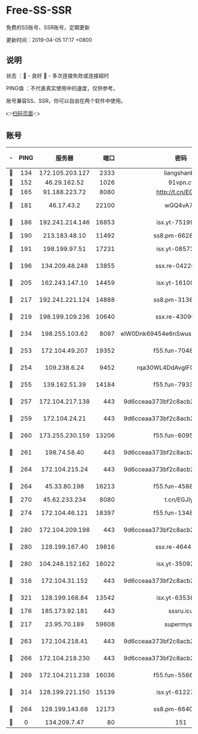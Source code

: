 # Free-SS-SSR

免费的SS账号、SSR账号，定期更新

更新时间：2019-04-05 17:17 +0800

## 说明

状态     ：🙂 - 良好 🙁 - 多次连接失败或连接超时

PING值   ：不代表真实使用中的速度，仅供参考。

账号兼容SS、SSR，你可以自由在两个软件中使用。

👉[扫码页面](https://liesauer.github.io/Free-SS-SSR/)👈

## 账号

|-|PING|服务器|端口|密码|加密方式|区域|
|:----:|:----:|:-----:|-----:|:----:|:----:|:----:|
|🙂|134|172.105.203.127|2333|liangshanbo|chacha20|JP|
|🙂|152|46.29.162.52|1026|91vpn.cf|rc4-md5|RU|
|🙂|165|91.188.223.72|8080|http://t.cn/EGJIyrl|rc4-md5|RU|
|🙂|181|46.17.43.2|22100|wGQ4vA7D|aes-256-gcm|RU|
|🙂|186|192.241.214.146|16853|isx.yt-75199880|aes-256-cfb|US|
|🙂|190|213.183.48.10|11492|ss8.pm-66285034|rc4-md5|RU|
|🙂|191|198.199.97.51|17231|isx.yt-08573999|aes-256-cfb|US|
|🙂|196|134.209.48.248|13855|ssx.re-04220668|aes-256-cfb|US|
|🙂|205|162.243.147.10|14459|isx.yt-16100711|aes-256-cfb|US|
|🙂|217|192.241.221.124|14888|ss8.pm-31382294|aes-256-cfb|US|
|🙂|219|198.199.109.236|10640|ssx.re-43096758|aes-256-cfb|US|
|🙂|234|198.255.103.62|8097|eIW0Dnk69454e6nSwuspv9DmS201tQ0D|aes-256-cfb|US|
|🙂|253|172.104.49.207|19352|f55.fun-70481610|aes-256-cfb|SG|
|🙂|254|109.238.6.24|9452|rqa30WL4DdAvgIFG6Fs3znzTa|aes-256-cfb|FR|
|🙂|255|139.162.51.39|14184|f55.fun-79338147|aes-256-cfb|SG|
|🙂|257|172.104.217.138|443|9d6cceaa373bf2c8acb22e60b6a58be6|aes-256-cfb|US|
|🙂|259|172.104.24.21|443|9d6cceaa373bf2c8acb22e60b6a58be6|aes-256-cfb|US|
|🙂|260|173.255.230.159|13206|f55.fun-60953753|aes-256-cfb|US|
|🙂|261|198.74.58.40|443|9d6cceaa373bf2c8acb22e60b6a58be6|aes-256-cfb|US|
|🙂|264|172.104.215.24|443|9d6cceaa373bf2c8acb22e60b6a58be6|aes-256-cfb|US|
|🙂|264|45.33.80.198|16213|f55.fun-45880587|aes-256-cfb|US|
|🙂|270|45.62.233.234|8080|t.cn/EGJIyrl|rc4-md5|CA|
|🙂|274|172.104.46.121|18397|f55.fun-13486304|aes-256-cfb|SG|
|🙂|280|172.104.209.198|443|9d6cceaa373bf2c8acb22e60b6a58be6|aes-256-cfb|US|
|🙂|280|128.199.167.40|19816|ssx.re-46441755|aes-256-cfb|SG|
|🙂|280|104.248.152.162|18022|isx.yt-35092114|aes-256-cfb|SG|
|🙂|316|172.104.31.152|443|9d6cceaa373bf2c8acb22e60b6a58be6|aes-256-cfb|US|
|🙂|321|128.199.168.84|13542|isx.yt-63538228|aes-256-cfb|SG|
|🙂|176|185.173.92.181|443|sssru.icu|rc4-md5|RU|
|🙂|217|23.95.70.189|59608|supermyssr|chacha20-ietf|US|
|🙂|263|172.104.218.41|443|9d6cceaa373bf2c8acb22e60b6a58be6|aes-256-cfb|US|
|🙂|266|172.104.218.230|443|9d6cceaa373bf2c8acb22e60b6a58be6|aes-256-cfb|US|
|🙂|269|172.104.211.238|16036|f55.fun-55663188|aes-256-cfb|US|
|🙂|314|128.199.221.150|15139|isx.yt-61227174|aes-256-cfb|SG|
|🙁|264|128.199.143.68|12173|ss8.pm-66400443|aes-256-cfb|SG|
|🙁|0|134.209.7.47|80|151|chacha20|US|
